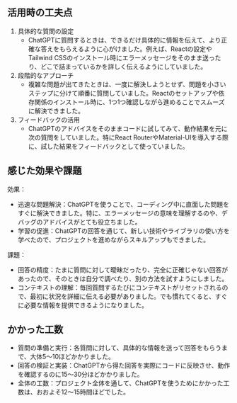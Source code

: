 ## 活用時の工夫点
1. 具体的な質問の設定
    - ChatGPTに質問するときは、できるだけ具体的に情報を伝えて、より正確な答えをもらえるように心がけました。例えば、Reactの設定やTailwind CSSのインストール時にエラーメッセージをそのまま送ったり、どこで詰まっているかを詳しく伝えるようにしていました。
2. 段階的なアプローチ
    - 複雑な問題が出てきたときは、一度に解決しようとせず、問題を小さいステップに分けて順番に質問していました。Reactのセットアップや依存関係のインストール時に、1つ1つ確認しながら進めることでスムーズに解決できました。
3. フィードバックの活用
    - ChatGPTのアドバイスをそのままコードに試してみて、動作結果を元に次の質問をしていました。特にReact RouterやMaterial-UIを導入する際に、試した結果をフィードバックとして使っていました。

## 感じた効果や課題
効果：
- 迅速な問題解決：ChatGPTを使うことで、コーディング中に直面した問題をすぐに解決できました。特に、エラーメッセージの意味を理解するのや、デバッグのアドバイスがとても役立ちました。
- 学習の促進：ChatGPTの回答を通じて、新しい技術やライブラリの使い方を学べたので、プロジェクトを進めながらスキルアップもできました。

課題：
- 回答の精度：たまに質問に対して曖昧だったり、完全に正確じゃない回答があったので、そのときは自分で調べたり、別の方法を試すようにしました。
- コンテキストの理解：毎回質問するたびにコンテキストがリセットされるので、最初に状況を詳細に伝える必要がありました。でも慣れてくると、すぐに必要な情報を提供できるようになりました。

## かかった工数
- 質問の準備と実行：各質問に対して、具体的な情報を送って回答をもらうまで、大体5〜10ほどかかりました。
- 回答の検証と実装：ChatGPTから得た回答を実際にコードに反映させ、動作を確認するのに15〜30分ほどかかりました。
- 全体の工数：プロジェクト全体を通して、ChatGPTを使うためにかかった工数は、おおよそ12〜15時間ほどでした。
